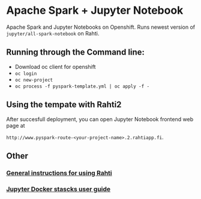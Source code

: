 # Apache Spark + Jupyter Notebook

Apache Spark and Jupyter Notebooks on Openshift. Runs newest version of `jupyter/all-spark-notebook` on Rahti. 

## Running through the Command line:

*  Download oc client for openshift
* `oc login`
* `oc new-project`
* `oc process -f pyspark-template.yml | oc apply -f -`

## Using the tempate with Rahti2

After succesfull deployment, you can open Jupyter Notebook frontend web page at 

`http://www.pyspark-route-<your-project-name>.2.rahtiapp.fi`.


## Other

### [General instructions for using Rahti](https://docs.csc.fi/cloud/rahti/rahti-what-is/)

### [Jupyter Docker stascks user guide](https://jupyter-docker-stacks.readthedocs.io/en/latest/index.html)
